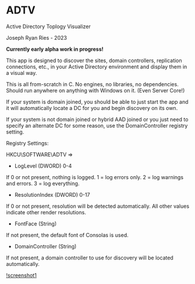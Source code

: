 # ADTV

Active Directory Toplogy Visualizer

Joseph Ryan Ries - 2023

**Currently early alpha work in progress!**

This app is designed to discover the sites, domain controllers, replication connections, etc., in your 
Active Directory environment and display them in a visual way.

This is all from-scratch in C. No engines, no libraries, no dependencies. Should run anywhere on anything with Windows on it. (Even Server Core!)

If your system is domain joined, you should be able to just start the app and it will automatically locate a DC for you and begin discovery on its own.

If your system is not domain joined or hybrid AAD joined or you just need to specify an alternate DC for some reason, use the DomainController registry setting.

Registry Settings:

HKCU\SOFTWARE\ADTV =>

- LogLevel (DWORD) 0-4

If 0 or not present, nothing is logged. 1 = log errors only. 2 = log warnings and errors. 3 = log everything.
- ResolutionIndex (DWORD) 0-17

If 0 or not present, resolution will be detected automatically. All other values indicate other render resolutions.
- FontFace (String)

If not present, the default font of Consolas is used.
- DomainController (String)

If not present, a domain controller to use for discovery will be located automatically.

[!screenshot1](screenshot01.png)
